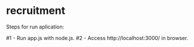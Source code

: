 # recruitment

Steps for run aplication:

#1 - Run app.js with node.js.
#2 - Access http://localhost:3000/ in browser.
